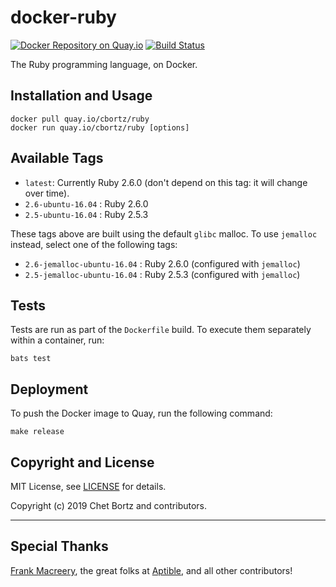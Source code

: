 # docker-ruby

[![Docker Repository on Quay.io](https://quay.io/repository/cbortz/ruby/status)](https://quay.io/repository/cbortz/ruby)
[![Build Status](https://travis-ci.org/cbortz/docker-ruby.svg?branch=master)](https://travis-ci.org/cbortz/docker-ruby)

The Ruby programming language, on Docker.

## Installation and Usage

    docker pull quay.io/cbortz/ruby
    docker run quay.io/cbortz/ruby [options]

## Available Tags

* `latest`: Currently Ruby 2.6.0 (don't depend on this tag: it will change over time).
* `2.6-ubuntu-16.04`          :   Ruby 2.6.0
* `2.5-ubuntu-16.04`          :   Ruby 2.5.3

These tags above are built using the default `glibc` malloc. To use `jemalloc` instead, select one of the following tags:

* `2.6-jemalloc-ubuntu-16.04` :   Ruby 2.6.0 (configured with `jemalloc`)
* `2.5-jemalloc-ubuntu-16.04` :   Ruby 2.5.3 (configured with `jemalloc`)


## Tests

Tests are run as part of the `Dockerfile` build. To execute them separately within a container, run:

    bats test

## Deployment

To push the Docker image to Quay, run the following command:

    make release

## Copyright and License

MIT License, see [LICENSE](LICENSE.md) for details.

Copyright (c) 2019 Chet Bortz and contributors.

---

## Special Thanks

[Frank Macreery](https://github.com/fancyremarker), the great folks at [Aptible](https://www.aptible.com), and all other contributors!

